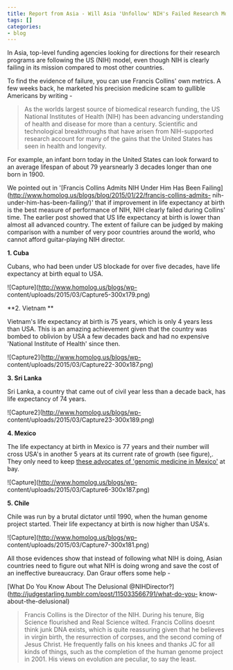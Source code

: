 ```yaml
---
title: Report from Asia - Will Asia 'Unfollow' NIH's Failed Research Model?
tags: []
categories:
- blog
---
```

In Asia, top-level funding agencies looking for directions for their research
programs are following the US (NIH) model, even though NIH is clearly failing
in its mission compared to most other countries.
<!--more-->

To find the evidence of failure, you can use Francis Collins' own metrics. A
few weeks back, he marketed his precision medicine scam to gullible Americans
by writing -

> As the worlds largest source of biomedical research funding, the US National
Institutes of Health (NIH) has been advancing understanding of health and
disease for more than a century. Scientific and technological breakthroughs
that have arisen from NIH-supported research account for many of the gains
that the United States has seen in health and longevity.

For example, an infant born today in the United States can look forward to an
average lifespan of about 79 yearsnearly 3 decades longer than one born in
1900.

We pointed out in '[Francis Collins Admits NIH Under Him Has Been
Failing](http://www.homolog.us/blogs/blog/2015/01/22/francis-collins-admits-
nih-under-him-has-been-failing/)' that if improvement in life expectancy at
birth is the best measure of performance of NIH, NIH clearly failed during
Collins' time. The earlier post showed that US life expectancy at birth is
lower than almost all advanced country. The extent of failure can be judged by
making comparison with a number of very poor countries around the world, who
cannot afford guitar-playing NIH director.

**1\. Cuba**

Cubans, who had been under US blockade for over five decades, have life
expectancy at birth equal to USA.

![Capture](http://www.homolog.us/blogs/wp-
content/uploads/2015/03/Capture5-300x179.png)

**2\. Vietnam **

Vietnam's life expectancy at birth is 75 years, which is only 4 years less
than USA. This is an amazing achievement given that the country was bombed to
oblivion by USA a few decades back and had no expensive 'National Institute of
Health' since then.

![Capture2](http://www.homolog.us/blogs/wp-
content/uploads/2015/03/Capture22-300x187.png)

**3\. Sri Lanka**

Sri Lanka, a country that came out of civil year less than a decade back, has
life expectancy of 74 years.

![Capture2](http://www.homolog.us/blogs/wp-
content/uploads/2015/03/Capture23-300x189.png)

**4\. Mexico**

The life expectancy at birth in Mexico is 77 years and their number will cross
USA's in another 5 years at its current rate of growth (see figure),. They
only need to keep [these advocates of 'genomic medicine in
Mexico'](http://genome.cshlp.org/content/18/8/1191.long) at bay.

![Capture](http://www.homolog.us/blogs/wp-
content/uploads/2015/03/Capture6-300x187.png)

**5\. Chile**

Chile was run by a brutal dictator until 1990, when the human genome project
started. Their life expectancy at birth is now higher than USA's.

![Capture](http://www.homolog.us/blogs/wp-
content/uploads/2015/03/Capture7-300x181.png)

All those evidences show that instead of following what NIH is doing, Asian
countries need to figure out what NIH is doing wrong and save the cost of an
ineffective bureaucracy. Dan Graur offers some help -

[What Do You Know About The Delusional
@NIHDirector?](http://judgestarling.tumblr.com/post/115033566791/what-do-you-
know-about-the-delusional)

> Francis Collins is the Director of the NIH. During his tenure, Big Science
flourished and Real Science wilted. Francis Collins doesnt think junk DNA
exists, which is quite reassuring given that he believes in virgin birth, the
resurrection of corpses, and the second coming of Jesus Christ. He frequently
falls on his knees and thanks JC for all kinds of things, such as the
completion of the human genome project in 2001. His views on evolution are
peculiar, to say the least.

